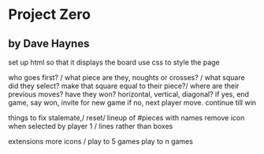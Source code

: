 # Project Zero
## by Dave Haynes



set up html so that it displays the board
use css to style the page

who goes first? /
what piece are they, noughts or crosses? /
what square did they select?
make that square equal to their piece?/
where are their previous moves?
have they won? horizontal, vertical, diagonal?
if yes, end game, say won, invite for new game
if no, next player move.
continue till win


things to fix
stalemate,/
reset/
lineup of #pieces with names
remove icon when selected by player 1 /
lines rather than boxes

extensions
more icons /
play to 5 games
play to n games
